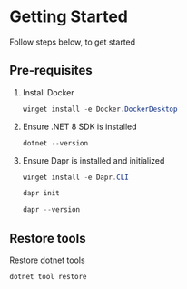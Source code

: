 # Getting Started

Follow steps below, to get started

## Pre-requisites

1. Install Docker

    ```ps1
    winget install -e Docker.DockerDesktop
    ```

1. Ensure .NET 8 SDK is installed

    ```ps1
    dotnet --version
    ```

1. Ensure Dapr is installed and initialized

    ```ps1
    winget install -e Dapr.CLI
    ```

    ```ps1
    dapr init
    ```

    ```ps1
    dapr --version
    ```

## Restore tools

Restore dotnet tools

```ps1
dotnet tool restore
```
